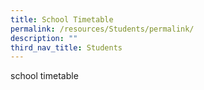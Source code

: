 ```yaml
---
title: School Timetable
permalink: /resources/Students/permalink/
description: ""
third_nav_title: Students
---
```

school timetable